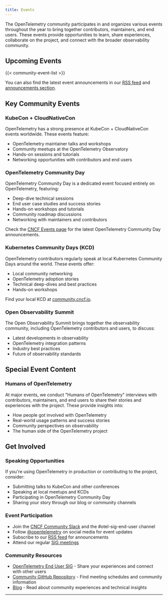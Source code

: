 ```yaml
---
title: Events
---
```


The OpenTelemetry community participates in and organizes various events throughout the year to bring together contributors, maintainers, and end users. These events provide opportunities to learn, share experiences, collaborate on the project, and connect with the broader observability community.

## Upcoming Events

{{< community-event-list >}}

You can also find the latest event announcements in our [RSS feed](/index.xml) and [announcements section](/announcements/).

## Key Community Events

### KubeCon + CloudNativeCon

OpenTelemetry has a strong presence at KubeCon + CloudNativeCon events worldwide. These events feature:

- OpenTelemetry maintainer talks and workshops
- Community meetups at the OpenTelemetry Observatory
- Hands-on sessions and tutorials
- Networking opportunities with contributors and end users

### OpenTelemetry Community Day

OpenTelemetry Community Day is a dedicated event focused entirely on OpenTelemetry, featuring:

- Deep-dive technical sessions
- End user case studies and success stories
- Hands-on workshops and tutorials
- Community roadmap discussions
- Networking with maintainers and contributors

Check the [CNCF Events page](https://events.linuxfoundation.org/) for the latest OpenTelemetry Community Day announcements.

### Kubernetes Community Days (KCD)

OpenTelemetry contributors regularly speak at local Kubernetes Community Days around the world. These events offer:

- Local community networking
- OpenTelemetry adoption stories
- Technical deep-dives and best practices
- Hands-on workshops

Find your local KCD at [community.cncf.io](https://community.cncf.io/).

### Open Observability Summit

The Open Observability Summit brings together the observability community, including OpenTelemetry contributors and users, to discuss:

- Latest developments in observability
- OpenTelemetry integration patterns
- Industry best practices
- Future of observability standards

## Special Event Content

### Humans of OpenTelemetry

At major events, we conduct "Humans of OpenTelemetry" interviews with contributors, maintainers, and end users to share their stories and experiences with the project. These provide insights into:

- How people got involved with OpenTelemetry
- Real-world usage patterns and success stories
- Community perspectives on observability
- The human side of the OpenTelemetry project

## Get Involved

### Speaking Opportunities

If you're using OpenTelemetry in production or contributing to the project, consider:

- Submitting talks to KubeCon and other conferences
- Speaking at local meetups and KCDs
- Participating in OpenTelemetry Community Day
- Sharing your story through our blog or community channels

### Event Participation

- Join the [CNCF Community Slack](https://slack.cncf.io/) and the #otel-sig-end-user channel
- Follow [@opentelemetry](https://twitter.com/opentelemetry) on social media for event updates
- Subscribe to our [RSS feed](/index.xml) for announcements
- Attend our regular [SIG meetings](https://github.com/open-telemetry/community#calendar)

### Community Resources

- [OpenTelemetry End User SIG](/community/end-user/) - Share your experiences and connect with other users
- [Community GitHub Repository](https://github.com/open-telemetry/community) - Find meeting schedules and community information
- [Blog](/blog/) - Read about community experiences and technical insights

---